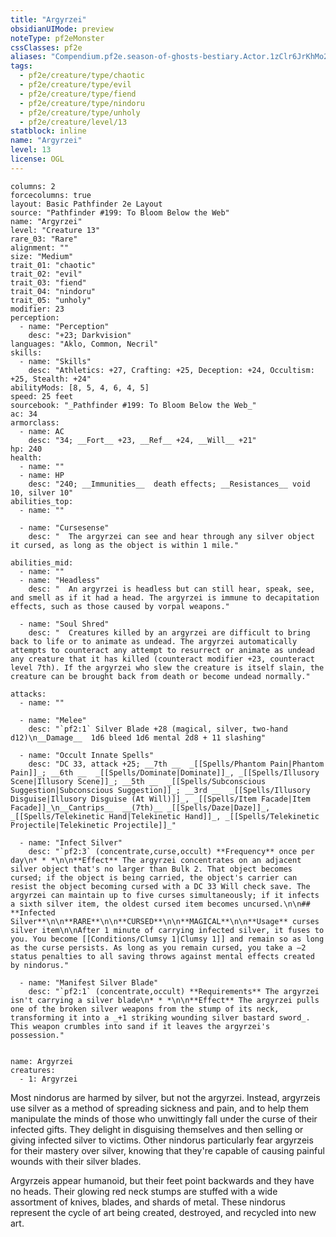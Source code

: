 ```yaml
---
title: "Argyrzei"
obsidianUIMode: preview
noteType: pf2eMonster
cssClasses: pf2e
aliases: "Compendium.pf2e.season-of-ghosts-bestiary.Actor.1zClr6JrKhMo2xCu" 
tags:
  - pf2e/creature/type/chaotic
  - pf2e/creature/type/evil
  - pf2e/creature/type/fiend
  - pf2e/creature/type/nindoru
  - pf2e/creature/type/unholy
  - pf2e/creature/level/13
statblock: inline
name: "Argyrzei"
level: 13
license: OGL
---
```


```statblock
columns: 2
forcecolumns: true
layout: Basic Pathfinder 2e Layout
source: "Pathfinder #199: To Bloom Below the Web"
name: "Argyrzei"
level: "Creature 13"
rare_03: "Rare"
alignment: ""
size: "Medium"
trait_01: "chaotic"
trait_02: "evil"
trait_03: "fiend"
trait_04: "nindoru"
trait_05: "unholy"
modifier: 23
perception:
  - name: "Perception"
    desc: "+23; Darkvision"
languages: "Aklo, Common, Necril"
skills:
  - name: "Skills"
    desc: "Athletics: +27, Crafting: +25, Deception: +24, Occultism: +25, Stealth: +24"
abilityMods: [8, 5, 4, 6, 4, 5]
speed: 25 feet
sourcebook: "_Pathfinder #199: To Bloom Below the Web_"
ac: 34
armorclass:
  - name: AC
    desc: "34; __Fort__ +23, __Ref__ +24, __Will__ +21"
hp: 240
health:
  - name: ""
  - name: HP
    desc: "240; __Immunities__  death effects; __Resistances__ void 10, silver 10"
abilities_top:
  - name: ""

  - name: "Cursesense"
    desc: "  The argyrzei can see and hear through any silver object it cursed, as long as the object is within 1 mile."

abilities_mid:
  - name: ""
  - name: "Headless"
    desc: "  An argyrzei is headless but can still hear, speak, see, and smell as if it had a head. The argyrzei is immune to decapitation effects, such as those caused by vorpal weapons."

  - name: "Soul Shred"
    desc: "  Creatures killed by an argyrzei are difficult to bring back to life or to animate as undead. The argyrzei automatically attempts to counteract any attempt to resurrect or animate as undead any creature that it has killed (counteract modifier +23, counteract level 7th). If the argyrzei who slew the creature is itself slain, the creature can be brought back from death or become undead normally."

attacks:
  - name: ""

  - name: "Melee"
    desc: "`pf2:1` Silver Blade +28 (magical, silver, two-hand d12)\n__Damage__  1d6 bleed 1d6 mental 2d8 + 11 slashing"

  - name: "Occult Innate Spells"
    desc: "DC 33, attack +25; __7th __  _[[Spells/Phantom Pain|Phantom Pain]]_; __6th __  _[[Spells/Dominate|Dominate]]_, _[[Spells/Illusory Scene|Illusory Scene]]_; __5th __  _[[Spells/Subconscious Suggestion|Subconscious Suggestion]]_; __3rd __  _[[Spells/Illusory Disguise|Illusory Disguise (At Will)]]_, _[[Spells/Item Facade|Item Facade]]_\n__Cantrips__  __(7th)__ _[[Spells/Daze|Daze]]_, _[[Spells/Telekinetic Hand|Telekinetic Hand]]_, _[[Spells/Telekinetic Projectile|Telekinetic Projectile]]_"

  - name: "Infect Silver"
    desc: "`pf2:3` (concentrate,curse,occult) **Frequency** once per day\n* * *\n\n**Effect** The argyrzei concentrates on an adjacent silver object that's no larger than Bulk 2. That object becomes cursed; if the object is being carried, the object's carrier can resist the object becoming cursed with a DC 33 Will check save. The argyrzei can maintain up to five curses simultaneously; if it infects a sixth silver item, the oldest cursed item becomes uncursed.\n\n## **Infected Silver**\n\n**RARE**\n\n**CURSED**\n\n**MAGICAL**\n\n**Usage** curses silver item\n\nAfter 1 minute of carrying infected silver, it fuses to you. You become [[Conditions/Clumsy 1|Clumsy 1]] and remain so as long as the curse persists. As long as you remain cursed, you take a –2 status penalties to all saving throws against mental effects created by nindorus."

  - name: "Manifest Silver Blade"
    desc: "`pf2:1` (concentrate,occult) **Requirements** The argyrzei isn't carrying a silver blade\n* * *\n\n**Effect** The argyrzei pulls one of the broken silver weapons from the stump of its neck, transforming it into a _+1 striking wounding silver bastard sword_. This weapon crumbles into sand if it leaves the argyrzei's possession."
 
```

```encounter-table
name: Argyrzei
creatures:
  - 1: Argyrzei
```



Most nindorus are harmed by silver, but not the argyrzei. Instead, argyrzeis use silver as a method of spreading sickness and pain, and to help them manipulate the minds of those who unwittingly fall under the curse of their infected gifts. They delight in disguising themselves and then selling or giving infected silver to victims. Other nindorus particularly fear argyrzeis for their mastery over silver, knowing that they're capable of causing painful wounds with their silver blades.

Argyrzeis appear humanoid, but their feet point backwards and they have no heads. Their glowing red neck stumps are stuffed with a wide assortment of knives, blades, and shards of metal. These nindorus represent the cycle of art being created, destroyed, and recycled into new art.
